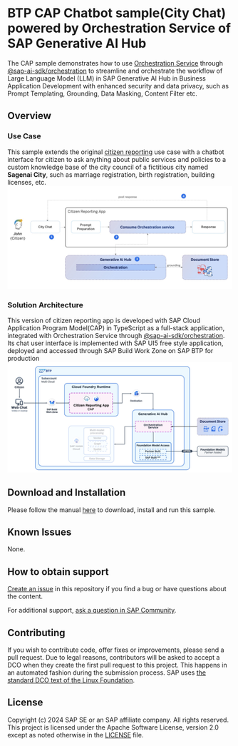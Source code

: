 # BTP CAP Chatbot sample(City Chat) powered by Orchestration Service of SAP Generative AI Hub
<!--- Register repository https://api.reuse.software/register, then add REUSE badge:
[![REUSE status](https://api.reuse.software/badge/github.com/SAP-samples/REPO-NAME)](https://api.reuse.software/info/github.com/SAP-samples/REPO-NAME)
-->
The CAP sample demonstrates how to use [Orchestration Service](https://help.sap.com/docs/ai-launchpad/sap-ai-launchpad/orchestration) through [@sap-ai-sdk/orchestration](https://www.npmjs.com/package/@sap-ai-sdk/orchestration) to streamline and orchestrate the workflow of Large Language Model (LLM) in SAP Generative AI Hub in Business Application Development with enhanced security and data privacy, such as Prompt Templating, Grounding, Data Masking, Content Filter etc.

## Overview
### Use Case
This sample extends the original [citizen reporting](../01-social-media-citizen-reporting-genai-hub) use case with a chatbot interface for citizen to ask anything about public services and policies to a custom knowledge base of the city council of a fictitious city named <b>Sagenai City</b>, such as marriage registration, birth registration, building licenses, etc.
![Use Case](resources/02-use-case-orchestration-serivce.jpg)

### Solution Architecture
This version of citizen reporting app is developed with SAP Cloud Application Program Model(CAP) in TypeScript as a full-stack application, integrated with Orchestration Service through [@sap-ai-sdk/orchestration](https://www.npmjs.com/package/@sap-ai-sdk/orchestration). Its chat user interface is implemented with SAP UI5 free style application, deployed and accessed through SAP Build Work Zone on SAP BTP for production
![Solution Architecture](resources/03-solution-architecture.jpg)

## Download and Installation
Please follow the manual [here](cap-chatbot/src/README.md) to download, install and run this sample.

## Known Issues
None.

## How to obtain support
[Create an issue](https://github.com/SAP-samples/<repository-name>/issues) in this repository if you find a bug or have questions about the content.
 
For additional support, [ask a question in SAP Community](https://answers.sap.com/questions/ask.html).

## Contributing
If you wish to contribute code, offer fixes or improvements, please send a pull request. Due to legal reasons, contributors will be asked to accept a DCO when they create the first pull request to this project. This happens in an automated fashion during the submission process. SAP uses [the standard DCO text of the Linux Foundation](https://developercertificate.org/).

## License
Copyright (c) 2024 SAP SE or an SAP affiliate company. All rights reserved. This project is licensed under the Apache Software License, version 2.0 except as noted otherwise in the [LICENSE](../LICENSES/Apache-2.0.txt) file.
